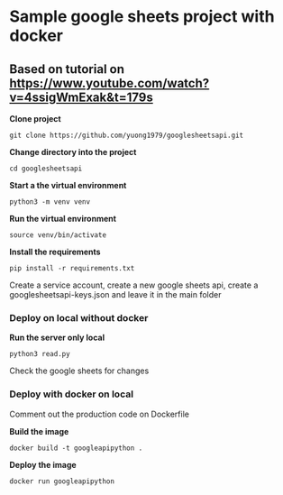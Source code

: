 # Sample google sheets project with docker

## Based on tutorial on  https://www.youtube.com/watch?v=4ssigWmExak&t=179s

**Clone project**

`git clone https://github.com/yuong1979/googlesheetsapi.git`

**Change directory into the project**

`cd googlesheetsapi`

**Start a the virtual environment**

`python3 -m venv venv`

**Run the virtual environment**

`source venv/bin/activate`

**Install the requirements**

`pip install -r requirements.txt`

Create a service account, create a new google sheets api, create a googlesheetsapi-keys.json and leave it in the main folder

### Deploy on local without docker

**Run the server only local**

`python3 read.py`

Check the google sheets for changes


### Deploy with docker on local

Comment out the production code on Dockerfile

**Build the image**

`docker build -t googleapipython .`

**Deploy the image**

`docker run googleapipython`
